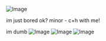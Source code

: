 ![Image](https://github.com/user-attachments/assets/40020734-64e9-41a7-99b8-3ab7f0982645) 



im just bored ok?
minor - c+h with me!

im dumb
                                                                                                                                 ![Image](https://github.com/user-attachments/assets/3ce733a1-af8c-446e-9d93-c70e03148df8)
                                                                                                                                ![Image](https://github.com/user-attachments/assets/65ebf057-8cca-48e3-8274-8b32621ac01b)
                                                                                                                                ![Image](https://github.com/user-attachments/assets/6c45731a-ab0c-42da-a9aa-1fcd7e834db7)

